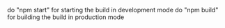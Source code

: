do "npm start" for starting the build in development mode 
do "npm build" for building the build in production mode 